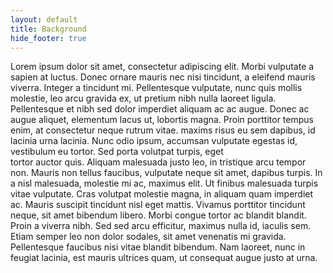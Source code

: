 ```yaml
---
layout: default
title: Background
hide_footer: true
---
```


Lorem ipsum dolor sit amet, consectetur adipiscing elit. Morbi vulputate a sapien at luctus. Donec ornare mauris nec nisi tincidunt, a eleifend mauris viverra.
Integer a tincidunt mi. Pellentesque vulputate, nunc quis mollis molestie, leo arcu gravida ex, ut pretium nibh nulla laoreet ligula. Pellentesque et nibh sed
dolor imperdiet aliquam ac ac augue. Donec ac augue aliquet, elementum lacus ut, lobortis magna. Proin porttitor tempus enim, at consectetur neque rutrum vitae. 
maxims risus eu sem dapibus, id lacinia urna lacinia. Nunc odio ipsum, accumsan vulputate egestas id, vestibulum eu tortor. Sed porta volutpat turpis, eget  
tortor auctor quis. Aliquam malesuada justo leo, in tristique arcu tempor non. Mauris non tellus faucibus, vulputate neque sit amet, dapibus turpis. In a nisl malesuada,
molestie mi ac, maximus elit. Ut finibus malesuada turpis vitae vulputate. Cras volutpat molestie magna, in aliquam quam imperdiet ac. Mauris suscipit tincidunt nisl eget
mattis. Vivamus porttitor tincidunt neque, sit amet bibendum libero. Morbi congue tortor ac blandit blandit. Proin a viverra nibh. Sed sed arcu efficitur, maximus nulla id,
iaculis sem. Etiam semper leo non dolor sodales, sit amet venenatis mi gravida. Pellentesque faucibus nisi vitae blandit bibendum. Nam laoreet, nunc in feugiat lacinia, est mauris
ultrices quam, ut consequat augue justo at urna.
